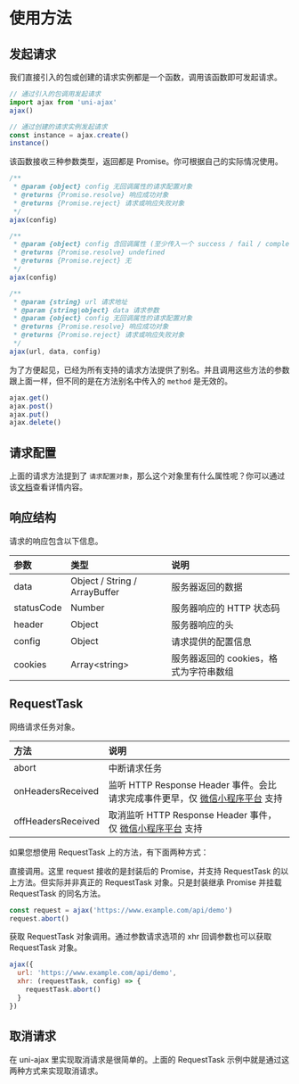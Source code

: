 # 使用方法

## 发起请求

我们直接引入的包或创建的请求实例都是一个函数，调用该函数即可发起请求。

```js
// 通过引入的包调用发起请求
import ajax from 'uni-ajax'
ajax()

// 通过创建的请求实例发起请求
const instance = ajax.create()
instance()
```

该函数接收三种参数类型，返回都是 Promise。你可根据自己的实际情况使用。

```js
/**
 * @param {object} config 无回调属性的请求配置对象
 * @returns {Promise.resolve} 响应成功对象
 * @returns {Promise.reject} 请求或响应失败对象
 */
ajax(config)

/**
 * @param {object} config 含回调属性 (至少传入一个 success / fail / complete 参数) 的请求配置对象
 * @returns {Promise.resolve} undefined
 * @returns {Promise.reject} 无
 */
ajax(config)

/**
 * @param {string} url 请求地址
 * @param {string|object} data 请求参数
 * @param {object} config 无回调属性的请求配置对象
 * @returns {Promise.resolve} 响应成功对象
 * @returns {Promise.reject} 请求或响应失败对象
 */
ajax(url, data, config)
```

为了方便起见，已经为所有支持的请求方法提供了别名。并且调用这些方法的参数跟上面一样，但不同的是在方法别名中传入的 `method` 是无效的。

```js
ajax.get()
ajax.post()
ajax.put()
ajax.delete()
```

## 请求配置

上面的请求方法提到了 `请求配置对象`，那么这个对象里有什么属性呢？你可以通过该[文档](/api/config)查看详情内容。

## 响应结构

请求的响应包含以下信息。

| 参数       | 类型                          | 说明                                   |
| :--------- | :---------------------------- | :------------------------------------- |
| data       | Object / String / ArrayBuffer | 服务器返回的数据                       |
| statusCode | Number                        | 服务器响应的 HTTP 状态码               |
| header     | Object                        | 服务器响应的头                         |
| config     | Object                        | 请求提供的配置信息                     |
| cookies    | Array\<string\>               | 服务器返回的 cookies，格式为字符串数组 |

## RequestTask

网络请求任务对象。

| 方法               | 说明                                                                              |
| :----------------- | :-------------------------------------------------------------------------------- |
| abort              | 中断请求任务                                                                      |
| onHeadersReceived  | 监听 HTTP Response Header 事件。会比请求完成事件更早，仅 [微信小程序平台][1] 支持 |
| offHeadersReceived | 取消监听 HTTP Response Header 事件，仅 [微信小程序平台][2] 支持                   |

如果您想使用 RequestTask 上的方法，有下面两种方式：

直接调用。这里 request 接收的是封装后的 Promise，并支持 RequestTask 的以上方法。但实际并非真正的 RequestTask 对象。只是封装继承 Promise 并挂载 RequestTask 的同名方法。

```js
const request = ajax('https://www.example.com/api/demo')
request.abort()
```

获取 RequestTask 对象调用。通过参数请求选项的 xhr 回调参数也可以获取 RequestTask 对象。

```js
ajax({
  url: 'https://www.example.com/api/demo',
  xhr: (requestTask, config) => {
    requestTask.abort()
  }
})
```

## 取消请求

在 uni-ajax 里实现取消请求是很简单的。上面的 RequestTask 示例中就是通过这两种方式来实现取消请求。

[1]: https://developers.weixin.qq.com/miniprogram/dev/api/RequestTask.onHeadersReceived.html
[2]: https://developers.weixin.qq.com/miniprogram/dev/api/RequestTask.offHeadersReceived.html
